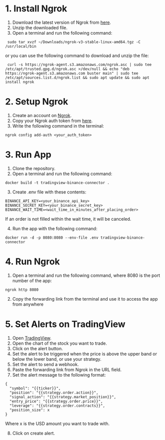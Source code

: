 # 1. Install Ngrok
1. Download the latest version of Ngrok from [here](https://ngrok.com/download).
2. Unzip the downloaded file.
3. Open a terminal and run the following command:
```
 sudo tar xvzf ~/Downloads/ngrok-v3-stable-linux-amd64.tgz -C /usr/local/bin
```

or you can use the following command to download and unzip the file:
```
 curl -s https://ngrok-agent.s3.amazonaws.com/ngrok.asc | sudo tee /etc/apt/trusted.gpg.d/ngrok.asc >/dev/null && echo "deb https://ngrok-agent.s3.amazonaws.com buster main" | sudo tee /etc/apt/sources.list.d/ngrok.list && sudo apt update && sudo apt install ngrok
```

# 2. Setup Ngrok
1. Create an account on [Ngrok](https://ngrok.com/).
2. Copy your Ngrok auth token from [here](https://dashboard.ngrok.com/get-started/your-authtoken).
3. Write the following command in the terminal:
```
ngrok config add-auth <your_auth_token>
```

# 3. Run App
1. Clone the repository.
2. Open a terminal and run the following command:
```
docker build -t tradingview-binance-connector . 
```
3. Create .env file with these contents:
```
BINANCE_API_KEY=<your_binance_api_key>
BINANCE_SECRET_KEY=<your_binance_secret_key>
BINANCE_WAIT_TIME=<wait_time_in_minutes_after_placing_order>
```
If an order is not filled within the wait time, it will be canceled.

4. Run the app with the following command:
```
docker run -d -p 8080:8080 --env-file .env tradingview-binance-connector
```

# 4. Run Ngrok
1. Open a terminal and run the following command, where 8080 is the port number of the app:
```
ngrok http 8080
```
2. Copy the forwarding link from the terminal and use it to access the app from anywhere

# 5. Set Alerts on TradingView
1. Open [TradingView](https://www.tradingview.com/).
2. Open the chart of the stock you want to trade.
3. Click on the alert button.
4. Set the alert to be triggered when the price is above the upper band or below the lower band, or use your strategy.
5. Set the alert to send a webhook.
6. Paste the forwarding link from Ngrok in the URL field.
7. Set the alert message to the following format:
```
{
  "symbol": "{{ticker}}",
  "position": "{{strategy.order.action}}",
  "signal_action": "{{strategy.market_position}}",
  "entry_price": "{{strategy.order.price}}",
  "leverage": "{{strategy.order.contracts}}",
  "position_size": x
}
```
Where x is the USD amount you want to trade with.

8. Click on create alert.
